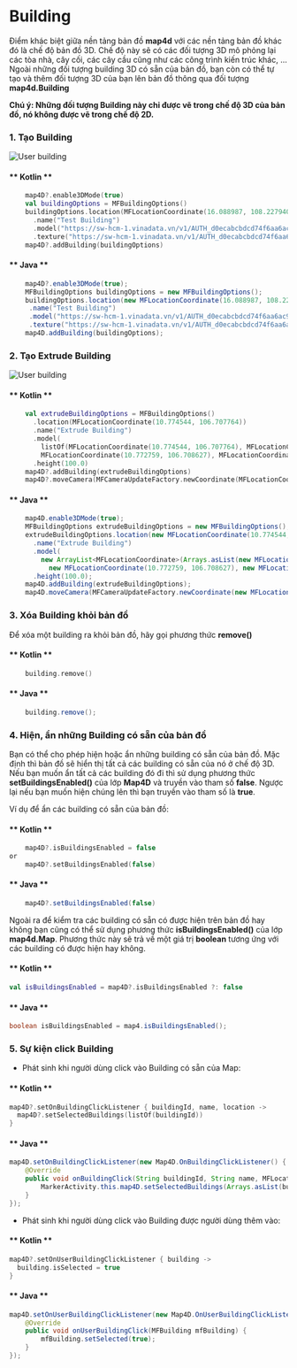 # Building

Điểm khác biệt giữa nền tảng bản đồ **map4d** với các nền tảng bản đồ khác đó là chế độ bản đồ 3D. Chế độ này sẽ có các đối
tượng 3D mô phỏng lại các tòa nhà, cây cối, các cây cầu cũng như các công trình kiến trúc khác, ... Ngoài những đối tượng building
3D có sẵn của bản đồ, bạn còn có thể tự tạo và thêm đối tượng 3D của bạn lên bản đồ thông qua đối tượng **map4d.Building**

**Chú ý: Những đối tượng Building này chỉ được vẽ trong chế độ 3D của bản đồ, nó không được vẽ trong chế độ 2D.**

### 1. Tạo Building

![User building](../../resources/user_building.jpg)
  
<!-- tabs:start -->
#### ** Kotlin **
```kotlin
    map4D?.enable3DMode(true)
    val buildingOptions = MFBuildingOptions()
    buildingOptions.location(MFLocationCoordinate(16.088987, 108.227940))
      .name("Test Building")
      .model("https://sw-hcm-1.vinadata.vn/v1/AUTH_d0ecabcbdcd74f6aa6ac9a5da528eb78/sdk/models/5b21d9a5cd18d02d045a5e99")
      .texture("https://sw-hcm-1.vinadata.vn/v1/AUTH_d0ecabcbdcd74f6aa6ac9a5da528eb78/sdk/textures/0cb35e1610c34e55946a7839356d8f66.jpg")
    map4D?.addBuilding(buildingOptions)
```
#### ** Java **
```java
    map4D?.enable3DMode(true);
    MFBuildingOptions buildingOptions = new MFBuildingOptions();
    buildingOptions.location(new MFLocationCoordinate(16.088987, 108.227940))
     .name("Test Building")
     .model("https://sw-hcm-1.vinadata.vn/v1/AUTH_d0ecabcbdcd74f6aa6ac9a5da528eb78/sdk/models/5b21d9a5cd18d02d045a5e99")
     .texture("https://sw-hcm-1.vinadata.vn/v1/AUTH_d0ecabcbdcd74f6aa6ac9a5da528eb78/sdk/textures/0cb35e1610c34e55946a7839356d8f66.jpg");
    map4D.addBuilding(buildingOptions);
```
<!-- tabs:end -->

### 2. Tạo Extrude Building

![User building](../../resources/extrude-building.jpg)
  
<!-- tabs:start -->
#### ** Kotlin **
```kotlin
    val extrudeBuildingOptions = MFBuildingOptions()
      .location(MFLocationCoordinate(10.774544, 106.707764))
      .name("Extrude Building")
      .model(
        listOf(MFLocationCoordinate(10.774544, 106.707764), MFLocationCoordinate(10.773766, 106.709001),
        MFLocationCoordinate(10.772759, 106.708627), MFLocationCoordinate( 10.774045, 106.707806)))
      .height(100.0)
    map4D?.addBuilding(extrudeBuildingOptions)
    map4D?.moveCamera(MFCameraUpdateFactory.newCoordinate(MFLocationCoordinate(10.774544, 106.707764)))
```
#### ** Java **
```java
    map4D.enable3DMode(true);
    MFBuildingOptions extrudeBuildingOptions = new MFBuildingOptions();
    extrudeBuildingOptions.location(new MFLocationCoordinate(10.774544, 106.707764))
      .name("Extrude Building")
      .model(
        new ArrayList<MFLocationCoordinate>(Arrays.asList(new MFLocationCoordinate(10.774544, 106.707764), new MFLocationCoordinate(10.773766, 106.709001),
          new MFLocationCoordinate(10.772759, 106.708627), new MFLocationCoordinate( 10.774045, 106.707806))))
      .height(100.0);
    map4D.addBuilding(extrudeBuildingOptions);
    map4D.moveCamera(MFCameraUpdateFactory.newCoordinate(new MFLocationCoordinate(10.774544, 106.707764)));
```
<!-- tabs:end -->

### 3. Xóa Building khỏi bản đồ

Để xóa một building ra khỏi bản đồ, hãy gọi phương thức **remove()**

<!-- tabs:start -->
#### ** Kotlin **
```kotlin
    building.remove()
```
#### ** Java **
```java
    building.remove();
```
<!-- tabs:end -->

### 4. Hiện, ẩn những Building có sẵn của bản đồ

Bạn có thể cho phép hiện hoặc ẩn những building có sẵn của bản đồ. Mặc định thì bản đồ sẽ hiển thị tất cả các building có
sẵn của nó ở chế độ 3D. Nếu bạn muốn ẩn tất cả các building đó đi thì sử dụng phương thức **setBuildingsEnabled()** của
lớp **Map4D** và truyền vào tham số **false**. Ngược lại nếu bạn muốn hiện chúng lên thì bạn truyền vào tham số là **true**.

Ví dụ để ẩn các building có sẵn của bản đồ:

<!-- tabs:start -->
#### ** Kotlin **
```kotlin
    map4D?.isBuildingsEnabled = false
or
    map4D?.setBuildingsEnabled(false)
```

#### ** Java **
```java
    map4D?.setBuildingsEnabled(false)
```
<!-- tabs:end -->

Ngoài ra để kiểm tra các building có sẵn có được hiện trên bản đồ hay không bạn cũng có thể sử dụng phương thức **isBuildingsEnabled()**
của lớp **map4d.Map**. Phương thức này sẽ trả về một giá trị **boolean** tương ứng với các building có được hiện hay không.

<!-- tabs:start -->
#### ** Kotlin **
```kotlin 
val isBuildingsEnabled = map4D?.isBuildingsEnabled ?: false
```
#### ** Java **
```java 
boolean isBuildingsEnabled = map4.isBuildingsEnabled();
```
<!-- tabs:end -->

### 5. Sự kiện click Building

- Phát sinh khi người dùng click vào Building có sẵn của Map:

<!-- tabs:start -->
#### ** Kotlin **
```kotlin
map4D?.setOnBuildingClickListener { buildingId, name, location ->
  map4D?.setSelectedBuildings(listOf(buildingId))
}
```

#### ** Java **
```java
map4D.setOnBuildingClickListener(new Map4D.OnBuildingClickListener() {
    @Override
    public void onBuildingClick(String buildingId, String name, MFLocationCoordinate location) {
        MarkerActivity.this.map4D.setSelectedBuildings(Arrays.asList(buildingId));
    }
});
```
<!-- tabs:end -->

- Phát sinh khi người dùng click vào Building được người dùng thêm vào:

<!-- tabs:start -->
#### ** Kotlin **
```kotlin
map4D?.setOnUserBuildingClickListener { building ->
  building.isSelected = true
}
```

#### ** Java **
```java
map4D.setOnUserBuildingClickListener(new Map4D.OnUserBuildingClickListener() {
    @Override
    public void onUserBuildingClick(MFBuilding mfBuilding) {
        mfBuilding.setSelected(true);
    }
});
```
<!-- tabs:end -->
